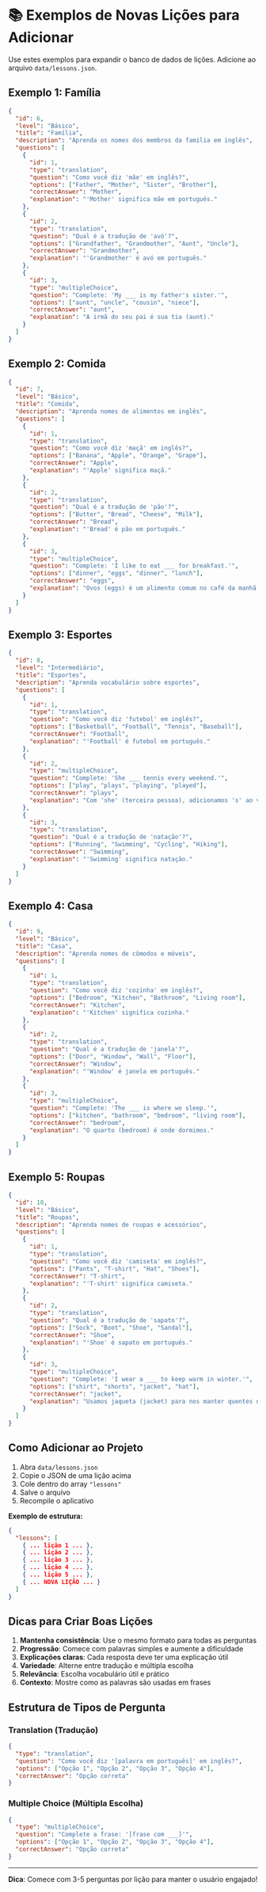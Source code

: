 # 📚 Exemplos de Novas Lições para Adicionar

Use estes exemplos para expandir o banco de dados de lições. Adicione ao arquivo `data/lessons.json`.

## Exemplo 1: Família

```json
{
  "id": 6,
  "level": "Básico",
  "title": "Família",
  "description": "Aprenda os nomes dos membros da família em inglês",
  "questions": [
    {
      "id": 1,
      "type": "translation",
      "question": "Como você diz 'mãe' em inglês?",
      "options": ["Father", "Mother", "Sister", "Brother"],
      "correctAnswer": "Mother",
      "explanation": "'Mother' significa mãe em português."
    },
    {
      "id": 2,
      "type": "translation",
      "question": "Qual é a tradução de 'avó'?",
      "options": ["Grandfather", "Grandmother", "Aunt", "Uncle"],
      "correctAnswer": "Grandmother",
      "explanation": "'Grandmother' é avó em português."
    },
    {
      "id": 3,
      "type": "multipleChoice",
      "question": "Complete: 'My ___ is my father's sister.'",
      "options": ["aunt", "uncle", "cousin", "niece"],
      "correctAnswer": "aunt",
      "explanation": "A irmã do seu pai é sua tia (aunt)."
    }
  ]
}
```

## Exemplo 2: Comida

```json
{
  "id": 7,
  "level": "Básico",
  "title": "Comida",
  "description": "Aprenda nomes de alimentos em inglês",
  "questions": [
    {
      "id": 1,
      "type": "translation",
      "question": "Como você diz 'maçã' em inglês?",
      "options": ["Banana", "Apple", "Orange", "Grape"],
      "correctAnswer": "Apple",
      "explanation": "'Apple' significa maçã."
    },
    {
      "id": 2,
      "type": "translation",
      "question": "Qual é a tradução de 'pão'?",
      "options": ["Butter", "Bread", "Cheese", "Milk"],
      "correctAnswer": "Bread",
      "explanation": "'Bread' é pão em português."
    },
    {
      "id": 3,
      "type": "multipleChoice",
      "question": "Complete: 'I like to eat ___ for breakfast.'",
      "options": ["dinner", "eggs", "dinner", "lunch"],
      "correctAnswer": "eggs",
      "explanation": "Ovos (eggs) é um alimento comum no café da manhã."
    }
  ]
}
```

## Exemplo 3: Esportes

```json
{
  "id": 8,
  "level": "Intermediário",
  "title": "Esportes",
  "description": "Aprenda vocabulário sobre esportes",
  "questions": [
    {
      "id": 1,
      "type": "translation",
      "question": "Como você diz 'futebol' em inglês?",
      "options": ["Basketball", "Football", "Tennis", "Baseball"],
      "correctAnswer": "Football",
      "explanation": "'Football' é futebol em português."
    },
    {
      "id": 2,
      "type": "multipleChoice",
      "question": "Complete: 'She ___ tennis every weekend.'",
      "options": ["play", "plays", "playing", "played"],
      "correctAnswer": "plays",
      "explanation": "Com 'she' (terceira pessoa), adicionamos 's' ao verbo."
    },
    {
      "id": 3,
      "type": "translation",
      "question": "Qual é a tradução de 'natação'?",
      "options": ["Running", "Swimming", "Cycling", "Hiking"],
      "correctAnswer": "Swimming",
      "explanation": "'Swimming' significa natação."
    }
  ]
}
```

## Exemplo 4: Casa

```json
{
  "id": 9,
  "level": "Básico",
  "title": "Casa",
  "description": "Aprenda nomes de cômodos e móveis",
  "questions": [
    {
      "id": 1,
      "type": "translation",
      "question": "Como você diz 'cozinha' em inglês?",
      "options": ["Bedroom", "Kitchen", "Bathroom", "Living room"],
      "correctAnswer": "Kitchen",
      "explanation": "'Kitchen' significa cozinha."
    },
    {
      "id": 2,
      "type": "translation",
      "question": "Qual é a tradução de 'janela'?",
      "options": ["Door", "Window", "Wall", "Floor"],
      "correctAnswer": "Window",
      "explanation": "'Window' é janela em português."
    },
    {
      "id": 3,
      "type": "multipleChoice",
      "question": "Complete: 'The ___ is where we sleep.'",
      "options": ["kitchen", "bathroom", "bedroom", "living room"],
      "correctAnswer": "bedroom",
      "explanation": "O quarto (bedroom) é onde dormimos."
    }
  ]
}
```

## Exemplo 5: Roupas

```json
{
  "id": 10,
  "level": "Básico",
  "title": "Roupas",
  "description": "Aprenda nomes de roupas e acessórios",
  "questions": [
    {
      "id": 1,
      "type": "translation",
      "question": "Como você diz 'camiseta' em inglês?",
      "options": ["Pants", "T-shirt", "Hat", "Shoes"],
      "correctAnswer": "T-shirt",
      "explanation": "'T-shirt' significa camiseta."
    },
    {
      "id": 2,
      "type": "translation",
      "question": "Qual é a tradução de 'sapato'?",
      "options": ["Sock", "Boot", "Shoe", "Sandal"],
      "correctAnswer": "Shoe",
      "explanation": "'Shoe' é sapato em português."
    },
    {
      "id": 3,
      "type": "multipleChoice",
      "question": "Complete: 'I wear a ___ to keep warm in winter.'",
      "options": ["shirt", "shorts", "jacket", "hat"],
      "correctAnswer": "jacket",
      "explanation": "Usamos jaqueta (jacket) para nos manter quentes no inverno."
    }
  ]
}
```

## Como Adicionar ao Projeto

1. Abra `data/lessons.json`
2. Copie o JSON de uma lição acima
3. Cole dentro do array `"lessons"`
4. Salve o arquivo
5. Recompile o aplicativo

**Exemplo de estrutura:**

```json
{
  "lessons": [
    { ... lição 1 ... },
    { ... lição 2 ... },
    { ... lição 3 ... },
    { ... lição 4 ... },
    { ... lição 5 ... },
    { ... NOVA LIÇÃO ... }
  ]
}
```

## Dicas para Criar Boas Lições

1. **Mantenha consistência**: Use o mesmo formato para todas as perguntas
2. **Progressão**: Comece com palavras simples e aumente a dificuldade
3. **Explicações claras**: Cada resposta deve ter uma explicação útil
4. **Variedade**: Alterne entre tradução e múltipla escolha
5. **Relevância**: Escolha vocabulário útil e prático
6. **Contexto**: Mostre como as palavras são usadas em frases

## Estrutura de Tipos de Pergunta

### Translation (Tradução)
```json
{
  "type": "translation",
  "question": "Como você diz '[palavra em português]' em inglês?",
  "options": ["Opção 1", "Opção 2", "Opção 3", "Opção 4"],
  "correctAnswer": "Opção correta"
}
```

### Multiple Choice (Múltipla Escolha)
```json
{
  "type": "multipleChoice",
  "question": "Complete a frase: '[frase com ___]'",
  "options": ["Opção 1", "Opção 2", "Opção 3", "Opção 4"],
  "correctAnswer": "Opção correta"
}
```

---

**Dica**: Comece com 3-5 perguntas por lição para manter o usuário engajado!
